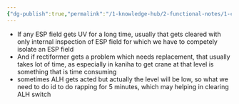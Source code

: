 ```yaml
---
{"dg-publish":true,"permalink":"/1-knowledge-hub/2-functional-notes/1-career-notes/2-general-technical-notes/2-power-plant-systems/esp-fields/esp-fields/","noteIcon":""}
---
```


- If any ESP field gets UV for a long time, usually that gets cleared with only internal inspection of ESP field for which we have to competely isolate an ESP field
- And if rectiformer gets a problem which needs replacement, that usually takes lot of time, as especially in kaniha to get crane at that level is something that is time consuming
- sometimes ALH gets acted but actually the level will be low, so what we need to do id to do rapping for 5 minutes, which may helping in clearing ALH switch 
